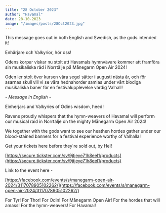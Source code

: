 ```yaml
---
title: "28 October 2023"
author: "Havamal"
date: 28-10-2023
image: "/images/posts/28Oct2023.jpg"
---
```


This message goes out in both English and Swedish, as the gods intended it!

Enhärjare och Valkyrior, hör oss!

Odens korpar viskar nu stolt att Havamals hymnvävare kommer att framföra sin musikaliska räd i Norrtälje på Månegarm Open Air 2024!

Oden ler stolt över kursen våra segel sätter i augusti nästa år, och för asarnas skull vill vi se våra hednahorder samlas under vårt blodiga musikaliska baner för en festivalupplevelse värdig Valhall!

*- Message in English -*
  
Einherjars and Valkyries of Odins wisdom, heed!

Ravens proudly whispers that the hymn-weavers of Havamal will perform our musical raid in Norrtälje on the mighty Månegarm Open Air 2024!

We together with the gods want to see our heathen hordes gather under our blood-stained banners for a festival experience worthy of Valhalla!

Get your tickets here before they're sold out, by Hel!

[https://secure.tickster.com/sv/9jtjeye71h8eel1/products](https://secure.tickster.com/sv/9jtjeye71h8eel1/products)

Link to the event here -

[https://facebook.com/events/s/manegarm-open-air-2024/3117078905102262/](https://facebook.com/events/s/manegarm-open-air-2024/3117078905102262/)

For Tyr! For Thor! For Odin! For Månegarm Open Air! For the hordes that will amass! For the hymn-weavers! For Havamal!